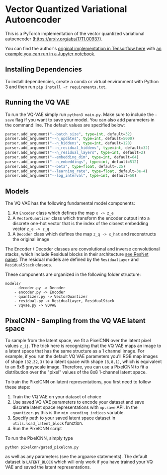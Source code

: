 # Vector Quantized Variational Autoencoder

This is a PyTorch implementation of the vector quantized variational autoencoder (https://arxiv.org/abs/1711.00937). 

You can find the author's [original implementation in Tensorflow here](https://github.com/deepmind/sonnet/blob/master/sonnet/python/modules/nets/vqvae.py) with [an example you can run in a Jupyter notebook](https://github.com/deepmind/sonnet/blob/master/sonnet/examples/vqvae_example.ipynb).

## Installing Dependencies

To install dependencies, create a conda or virtual environment with Python 3 and then run `pip install -r requirements.txt`. 

## Running the VQ VAE

To run the VQ-VAE simply run `python3 main.py`. Make sure to include the `-save` flag if you want to save your model. You can also add parameters in the command line. The default values are specified below:

```python
parser.add_argument("--batch_size", type=int, default=32)
parser.add_argument("--n_updates", type=int, default=5000)
parser.add_argument("--n_hiddens", type=int, default=128)
parser.add_argument("--n_residual_hiddens", type=int, default=32)
parser.add_argument("--n_residual_layers", type=int, default=2)
parser.add_argument("--embedding_dim", type=int, default=64)
parser.add_argument("--n_embeddings", type=int, default=512)
parser.add_argument("--beta", type=float, default=.25)
parser.add_argument("--learning_rate", type=float, default=3e-4)
parser.add_argument("--log_interval", type=int, default=50)
```

## Models

The VQ VAE has the following fundamental model components:

1. An `Encoder` class which defines the map `x -> z_e`
2. A `VectorQuantizer` class which transform the encoder output into a discrete one-hot vector 
that is the index of the closest embedding vector `z_e -> z_q`
3. A `Decoder` class which defines the map `z_q -> x_hat` and reconstructs the original image

The Encoder / Decoder classes are convolutional and inverse convolutional stacks, 
which include Residual blocks in their architecture [see ResNet paper](https://arxiv.org/abs/1512.03385). 
The residual models are defined by the `ResidualLayer` and `ResidualStack` classes.

These components are organized in the following folder structure:

```
models/
    - decoder.py -> Decoder
    - encoder.py -> Encoder
    - quantizer.py -> VectorQuantizer
    - residual.py -> ResidualLayer, ResidualStack
    - vqvae.py -> VQVAE
```

## PixelCNN - Sampling from the VQ VAE latent space 

To sample from the latent space, we fit a PixelCNN over the latent pixel values 
`z_ij`. The trick here is recognizing that the VQ VAE maps an image to a latent
space that has the same structure as a 1 channel image. For example, 
if you run the default VQ VAE parameters you'll RGB map images of 
shape `(32,32,3)` to a latent space with shape `(8,8,1)`, which is equivalent
to an 8x8 grayscale image. Therefore, you can use a PixelCNN to fit a 
distribution over the "pixel" values of the 8x8 1-channel latent space.

To train the PixelCNN on latent representations, you first need to follow
these steps:

1. Train the VQ VAE on your dataset of choice
2. Use saved VQ VAE parameters to encode your dataset and save discrete 
latent space representations with `np.save` API. In the `quantizer.py` 
this is the `min_encoding_indices` variable. 
3. Specify path to your saved latent space dataset in `utils.load_latent_block` 
function.
4. Run the PixelCNN script

To run the PixelCNN, simply type 

`python pixelcnn/gated_pixelcnn.py`

as well as any parameters (see the argparse statements). 
The default dataset is `LATENT_BLOCK` which will only work if you have
trained your VQ VAE and saved the latent representations.
